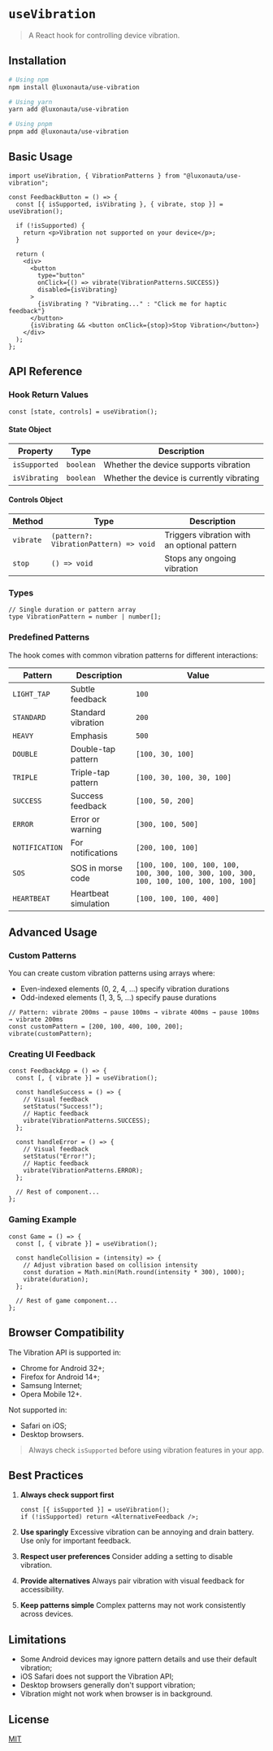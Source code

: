 # `useVibration`

> A React hook for controlling device vibration.

## Installation

```bash
# Using npm
npm install @luxonauta/use-vibration

# Using yarn
yarn add @luxonauta/use-vibration

# Using pnpm
pnpm add @luxonauta/use-vibration
```

## Basic Usage

```tsx
import useVibration, { VibrationPatterns } from "@luxonauta/use-vibration";

const FeedbackButton = () => {
  const [{ isSupported, isVibrating }, { vibrate, stop }] = useVibration();

  if (!isSupported) {
    return <p>Vibration not supported on your device</p>;
  }

  return (
    <div>
      <button
        type="button"
        onClick={() => vibrate(VibrationPatterns.SUCCESS)}
        disabled={isVibrating}
      >
        {isVibrating ? "Vibrating..." : "Click me for haptic feedback"}
      </button>
      {isVibrating && <button onClick={stop}>Stop Vibration</button>}
    </div>
  );
};
```

## API Reference

### Hook Return Values

```tsx
const [state, controls] = useVibration();
```

#### State Object

| Property      | Type      | Description                               |
| ------------- | --------- | ----------------------------------------- |
| `isSupported` | `boolean` | Whether the device supports vibration     |
| `isVibrating` | `boolean` | Whether the device is currently vibrating |

#### Controls Object

| Method    | Type                                   | Description                                 |
| --------- | -------------------------------------- | ------------------------------------------- |
| `vibrate` | `(pattern?: VibrationPattern) => void` | Triggers vibration with an optional pattern |
| `stop`    | `() => void`                           | Stops any ongoing vibration                 |

### Types

```tsx
// Single duration or pattern array
type VibrationPattern = number | number[];
```

### Predefined Patterns

The hook comes with common vibration patterns for different interactions:

| Pattern        | Description          | Value                                                                                   |
| -------------- | -------------------- | --------------------------------------------------------------------------------------- |
| `LIGHT_TAP`    | Subtle feedback      | `100`                                                                                   |
| `STANDARD`     | Standard vibration   | `200`                                                                                   |
| `HEAVY`        | Emphasis             | `500`                                                                                   |
| `DOUBLE`       | Double-tap pattern   | `[100, 30, 100]`                                                                        |
| `TRIPLE`       | Triple-tap pattern   | `[100, 30, 100, 30, 100]`                                                               |
| `SUCCESS`      | Success feedback     | `[100, 50, 200]`                                                                        |
| `ERROR`        | Error or warning     | `[300, 100, 500]`                                                                       |
| `NOTIFICATION` | For notifications    | `[200, 100, 100]`                                                                       |
| `SOS`          | SOS in morse code    | `[100, 100, 100, 100, 100, 100, 300, 100, 300, 100, 300, 100, 100, 100, 100, 100, 100]` |
| `HEARTBEAT`    | Heartbeat simulation | `[100, 100, 100, 400]`                                                                  |

## Advanced Usage

### Custom Patterns

You can create custom vibration patterns using arrays where:

- Even-indexed elements (0, 2, 4, ...) specify vibration durations
- Odd-indexed elements (1, 3, 5, ...) specify pause durations

```tsx
// Pattern: vibrate 200ms → pause 100ms → vibrate 400ms → pause 100ms → vibrate 200ms
const customPattern = [200, 100, 400, 100, 200];
vibrate(customPattern);
```

### Creating UI Feedback

```tsx
const FeedbackApp = () => {
  const [, { vibrate }] = useVibration();

  const handleSuccess = () => {
    // Visual feedback
    setStatus("Success!");
    // Haptic feedback
    vibrate(VibrationPatterns.SUCCESS);
  };

  const handleError = () => {
    // Visual feedback
    setStatus("Error!");
    // Haptic feedback
    vibrate(VibrationPatterns.ERROR);
  };

  // Rest of component...
};
```

### Gaming Example

```tsx
const Game = () => {
  const [, { vibrate }] = useVibration();

  const handleCollision = (intensity) => {
    // Adjust vibration based on collision intensity
    const duration = Math.min(Math.round(intensity * 300), 1000);
    vibrate(duration);
  };

  // Rest of game component...
};
```

## Browser Compatibility

The Vibration API is supported in:

- Chrome for Android 32+;
- Firefox for Android 14+;
- Samsung Internet;
- Opera Mobile 12+.

Not supported in:

- Safari on iOS;
- Desktop browsers.

> Always check `isSupported` before using vibration features in your app.

## Best Practices

1. **Always check support first**

   ```tsx
   const [{ isSupported }] = useVibration();
   if (!isSupported) return <AlternativeFeedback />;
   ```

2. **Use sparingly**
   Excessive vibration can be annoying and drain battery. Use only for important feedback.

3. **Respect user preferences**
   Consider adding a setting to disable vibration.

4. **Provide alternatives**
   Always pair vibration with visual feedback for accessibility.

5. **Keep patterns simple**
   Complex patterns may not work consistently across devices.

## Limitations

- Some Android devices may ignore pattern details and use their default vibration;
- iOS Safari does not support the Vibration API;
- Desktop browsers generally don't support vibration;
- Vibration might not work when browser is in background.

## License

[MIT](LICENSE)

